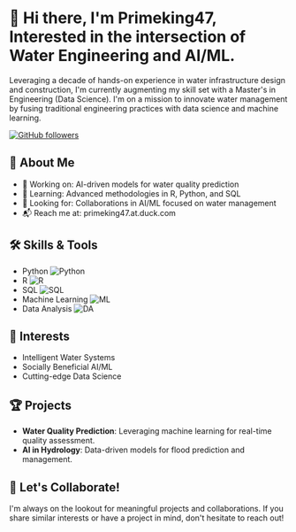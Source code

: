 # 👋 Hi there, I'm Primeking47, Interested in the intersection of Water Engineering and AI/ML.

Leveraging a decade of hands-on experience in water infrastructure design and construction, I'm currently augmenting my skill set with a Master's in Engineering (Data Science). I'm on a mission to innovate water management by fusing traditional engineering practices with data science and machine learning.

[![GitHub followers](https://img.shields.io/github/followers/primeking47?label=Follow&style=social)](https://github.com/primeking47)

## 👀 About Me

- 🔭 Working on: AI-driven models for water quality prediction
- 🌱 Learning: Advanced methodologies in R, Python, and SQL
- 🤝 Looking for: Collaborations in AI/ML focused on water management
- 📬 Reach me at: primeking47.at.duck.com

## 🛠 Skills & Tools

* Python ![Python](https://img.shields.io/badge/-Python-black?style=flat&logo=python)
* R ![R](https://img.shields.io/badge/-R-black?style=flat&logo=r)
* SQL ![SQL](https://img.shields.io/badge/-SQL-black?style=flat&logo=sql)
* Machine Learning ![ML](https://img.shields.io/badge/-ML-black?style=flat&logo=machinelearning)
* Data Analysis ![DA](https://img.shields.io/badge/-DA-black?style=flat&logo=dataanalysis)

## 🎯 Interests

* Intelligent Water Systems
* Socially Beneficial AI/ML
* Cutting-edge Data Science

## 🏆 Projects

* **Water Quality Prediction**: Leveraging machine learning for real-time quality assessment.
* **AI in Hydrology**: Data-driven models for flood prediction and management.

## 📣 Let's Collaborate!

I'm always on the lookout for meaningful projects and collaborations. If you share similar interests or have a project in mind, don't hesitate to reach out!


<!---
primeking47/primeking47 is a ✨ special ✨ repository because its `README.md` (this file) appears on your GitHub profile.
You can click the Preview link to take a look at your changes.
--->

